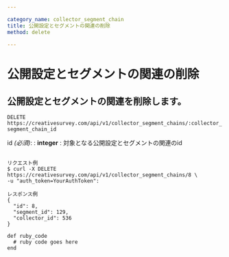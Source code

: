 ```yaml
---

category_name: collector_segment_chain
title: 公開設定とセグメントの関連の削除
method: delete

---
```


# 公開設定とセグメントの関連の削除

## 公開設定とセグメントの関連を削除します。

`DELETE https://creativesurvey.com/api/v1/collector_segment_chains/:collector_segment_chain_id`

id _(必須)_:
: __integer__
: 対象となる公開設定とセグメントの関連のid

~~~

リクエスト例
$ curl -X DELETE https://creativesurvey.com/api/v1/collector_segment_chains/8 \
-u "auth_token=YourAuthToken":

レスポンス例
{
  "id": 8,
  "segment_id": 129,
  "collector_id": 536
}

~~~

 
~~~
def ruby_code
  # ruby code goes here
end
~~~

　
　
